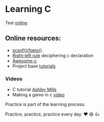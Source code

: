 # Learning C

Test [online](https://taas.trust-in-soft.com/tsnippet/#)

## Online resources:

* [scanf()/fgets()](http://sekrit.de/webdocs/c/beginners-guide-away-from-scanf.html)
* [Right-left rule](http://cseweb.ucsd.edu/~ricko/rt_lt.rule.html) deciphering c declaration
* [Awesome-c](https://github.com/kozross/awesome-c)
* Project base [tutorials](https://github.com/rby90/project-based-tutorials-in-c)

### Videos
* C tutorial [Ashley Mills](https://www.youtube.com/watch?v=UILNmv2kFMc&list=PLCNJWVn9MJuPtPyljb-hewNfwEGES2oIW)
* Making a game in c [video](https://www.youtube.com/watch?v=3zFFrBSdBvA)

Practice is part of the learning process.

Practice, practice, practice every day. :heart: :smile:  :thumbsup:


